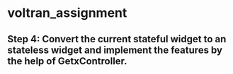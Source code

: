 # voltran_assignment

## Step 4: Convert the current stateful widget to an stateless widget and implement the features by the help of GetxController.